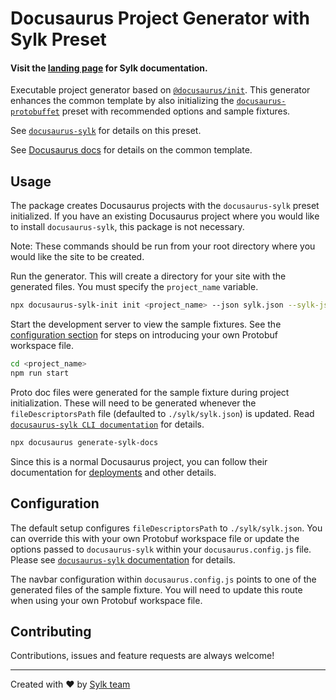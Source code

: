# Docusaurus Project Generator with Sylk Preset

#### Visit the [landing page](https://docs.sylk.build/) for Sylk documentation.

Executable project generator based on [`@docusaurus/init`](https://github.com/facebook/docusaurus/tree/master/packages/docusaurus-init). This generator enhances the common template by also initializing the [`docusaurus-protobuffet`](https://github.com/protobuffet/docusaurus-protobuffet/tree/master/packages/docusaurus-protobuffet) preset with recommended options and sample fixtures.

See [`docusaurus-sylk`](https://github.com/sylk-build/docusaurus-sylk/tree/master/packages/docusaurus-sylk#usage) for details on this preset.

See [Docusaurus docs](https://docusaurus.io/docs/next/installation#scaffold-project-website) for details on the common template.

## Usage

The package creates Docusaurus projects with the `docusaurus-sylk` preset initialized. If you have an existing Docusaurus project where you would like to install `docusaurus-sylk`, this package is not necessary.

Note: These commands should be run from your root directory where you would like the site to be created.

Run the generator. This will create a directory for your site with the generated files. You must specify the `project_name` variable.

```sh
npx docusaurus-sylk-init init <project_name> --json sylk.json --sylk-jsons-paths ./sylk/MyProject/sylk.json --sylk-docs-path ./sylkdocs --sidebar-path ./sidebarsSylkdocs.js --route-base-path sylkdocs
```

Start the development server to view the sample fixtures. See the [configuration section](#configuration) for steps on introducing your own Protobuf workspace file.

```sh
cd <project_name>
npm run start
```

Proto doc files were generated for the sample fixture during project initialization. These will need to be generated whenever the `fileDescriptorsPath` file (defaulted to `./sylk/sylk.json`) is updated. Read [`docusaurus-sylk CLI documentation`](https://github.com/sylk-build/docusaurus-sylk/tree/master/packages/docusaurus-sylk#cli-commands) for details.

```sh
npx docusaurus generate-sylk-docs
```

Since this is a normal Docusaurus project, you can follow their documentation for [deployments](https://docusaurus.io/docs/next/deployment) and other details.

## Configuration
The default setup configures `fileDescriptorsPath` to `./sylk/sylk.json`. You can override this with your own Protobuf workspace file or update the options passed to `docusaurus-sylk` within your `docusaurus.config.js` file. Please see [`docusaurus-sylk` documentation](https://github.com/sylk-build/docusaurus-sylk/tree/master/packages/docusaurus-sylk#configuration) for details.

The navbar configuration within `docusaurus.config.js` points to one of the generated files of the sample fixture. You will need to update this route when using your own Protobuf workspace file.

## Contributing

Contributions, issues and feature requests are always welcome!

---
Created with ❤️ by [Sylk team](https://sylk.build/)